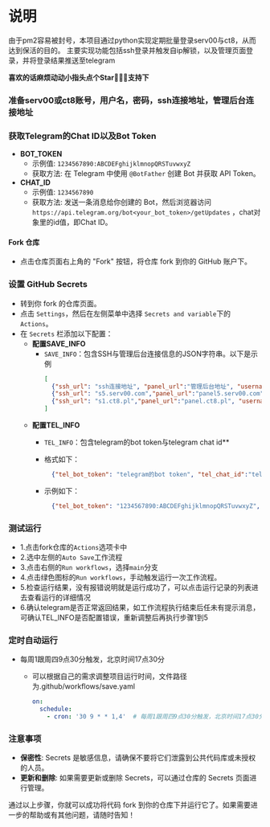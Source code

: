 
# 说明 
由于pm2容易被封号，本项目通过python实现定期批量登录serv00与ct8，从而达到保活的目的。
主要实现功能包括ssh登录并触发自ip解锁，以及管理页面登录，并将登录结果推送至telegram

**喜欢的话麻烦动动小指头点个Star🌟🌟🌟支持下**

### 准备serv00或ct8账号，用户名，密码，ssh连接地址，管理后台连接地址

### 获取Telegram的Chat ID以及Bot Token
- **BOT_TOKEN**
    - 示例值: `1234567890:ABCDEFghijklmnopQRSTuvwxyZ`
    - 获取方法: 在 Telegram 中使用 `@BotFather` 创建 Bot 并获取 API Token。
- **CHAT_ID**
    - 示例值: `1234567890`
    - 获取方法: 发送一条消息给你创建的 Bot，然后浏览器访问 `https://api.telegram.org/bot<your_bot_token>/getUpdates` ，chat对象里的id值，即Chat ID。

#### Fork 仓库
- 点击仓库页面右上角的 "Fork" 按钮，将仓库 fork 到你的 GitHub 账户下。


### 设置 GitHub Secrets
- 转到你 fork 的仓库页面。
- 点击 `Settings`，然后在左侧菜单中选择 `Secrets and variable`下的`Actions`。
- 在 `Secrets` 栏添加以下配置：
  - **配置SAVE_INFO**
    - `SAVE_INFO`：包含SSH与管理后台连接信息的JSON字符串。以下是示例
      ```json
      [
        {"ssh_url": "ssh连接地址", "panel_url":"管理后台地址", "username": "用户名", "password": "密码"},
        {"ssh_url": "s5.serv00.com","panel_url":"panel5.serv00.com", "username": "user", "password": "password"},
        {"ssh_url": "s1.ct8.pl","panel_url":"panel.ct8.pl", "username": "user6", "password": "password6"}
      ]
      ```
  - **配置TEL_INFO**
    - `TEL_INFO`：包含telegram的bot token与telegram chat id**
    - 格式如下：

      ```json
        {"tel_bot_token": "telegram的bot token", "tel_chat_id":"telegram的chat id"}
      ```
    - 示例如下：
      ```json
        {"tel_bot_token": "1234567890:ABCDEFghijklmnopQRSTuvwxyZ", "tel_chat_id":"1234567890"}
      ```

### 测试运行

- 1.点击fork仓库的`Actions`选项卡中
- 2.选中左侧的`Auto Save`工作流程
- 3.点击右侧的`Run workflows`，选择`main`分支
- 4.点击绿色图标的`Run workflows`，手动触发运行一次工作流程。
- 5.检查运行结果，没有报错说明就是运行成功了，可以点击运行记录的列表进去查看运行的详细情况
- 6.确认telegram是否正常返回结果，如工作流程执行结束后任未有提示消息，可确认TEL_INFO是否配置错误，重新调整后再执行步骤1到5

### 定时自动运行

- 每周1跟周四9点30分触发，北京时间17点30分

  - 可以根据自己的需求调整项目运行时间，文件路径为.github/workflows/save.yaml

    ```yaml
    on:
      schedule:
        - cron: '30 9 * * 1,4'  # 每周1跟周四9点30分触发，北京时间17点30分
    ```
  

### 注意事项

- **保密性**: Secrets 是敏感信息，请确保不要将它们泄露到公共代码库或未授权的人员。
- **更新和删除**: 如果需要更新或删除 Secrets，可以通过仓库的 Secrets 页面进行管理。

通过以上步骤，你就可以成功将代码 fork 到你的仓库下并运行它了。如果需要进一步的帮助或有其他问题，请随时告知！

